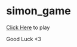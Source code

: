 # simon_game

<a href="https://pipiag314.github.io/simon_game/" target="_blank">Click Here</a> to play

Good Luck <3
